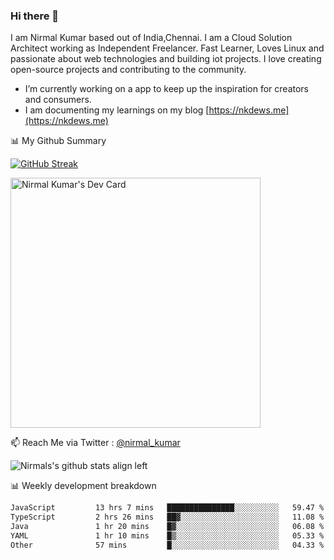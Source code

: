 ### Hi there 👋

 I am Nirmal Kumar based out of India,Chennai. I am a Cloud Solution Architect working as Independent Freelancer. Fast Learner, Loves Linux and passionate about web technologies and building iot projects. I love creating open-source projects and contributing to the community.

- I’m currently working on a app to keep up the inspiration for creators and consumers.
- I am documenting my learnings on my blog [https://nkdews.me](https://nkdews.me)


📊 My Github Summary

[![GitHub Streak](https://github-readme-streak-stats.herokuapp.com?user=nk-gears&theme=dark&hide_border=true&date_format=M%20j%5B%2C%20Y%5D)](https://git.io/streak-stats)

<a href="https://app.daily.dev/nirmal_kumar"><img src="https://api.daily.dev/devcards/a16cfcf02d384b16b41de71ce4d1d811.png?r=8ve" width="400" alt="Nirmal Kumar's Dev Card"/></a>

📫 Reach Me via  Twitter : [@nirmal_kumar](https://twitter.com/nirmal_kumar)

![Nirmals's github stats align left](https://github-readme-stats.vercel.app/api?username=nk-gears&show_icons=true)


📊 Weekly development breakdown

<!--START_SECTION:waka-->

```txt
JavaScript         13 hrs 7 mins   ███████████████░░░░░░░░░░   59.47 %
TypeScript         2 hrs 26 mins   ██▓░░░░░░░░░░░░░░░░░░░░░░   11.08 %
Java               1 hr 20 mins    █▓░░░░░░░░░░░░░░░░░░░░░░░   06.08 %
YAML               1 hr 10 mins    █▒░░░░░░░░░░░░░░░░░░░░░░░   05.33 %
Other              57 mins         █░░░░░░░░░░░░░░░░░░░░░░░░   04.33 %
```

<!--END_SECTION:waka-->



